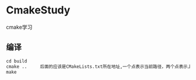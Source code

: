 # CmakeStudy

cmake学习


## 编译

```makefile
cd build
cmake ..     后面的应该是CMakeLists.txt所在地址,一个点表示当前路径，两个点表示上一层路径  
make 
```
